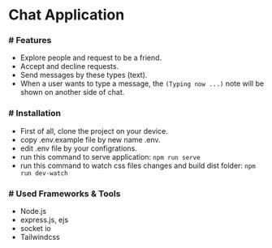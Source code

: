# Chat Application

### # Features
- Explore people and request to be a friend.
- Accept and decline requests.
- Send messages by these types (text).
- When a user wants to type a message, the ```(Typing now ...)``` note will be shown on another side of chat.


### # Installation
- First of all, clone the project on your device.
- copy .env.example file by new name .env.
- edit .env file by your configrations.
- run this command to serve application: ``` npm run serve ```
- run this command to watch css files changes and build dist folder: ``` npm run dev-watch ```


### # Used Frameworks & Tools
- Node.js
- express.js, ejs
- socket io
- Tailwindcss

